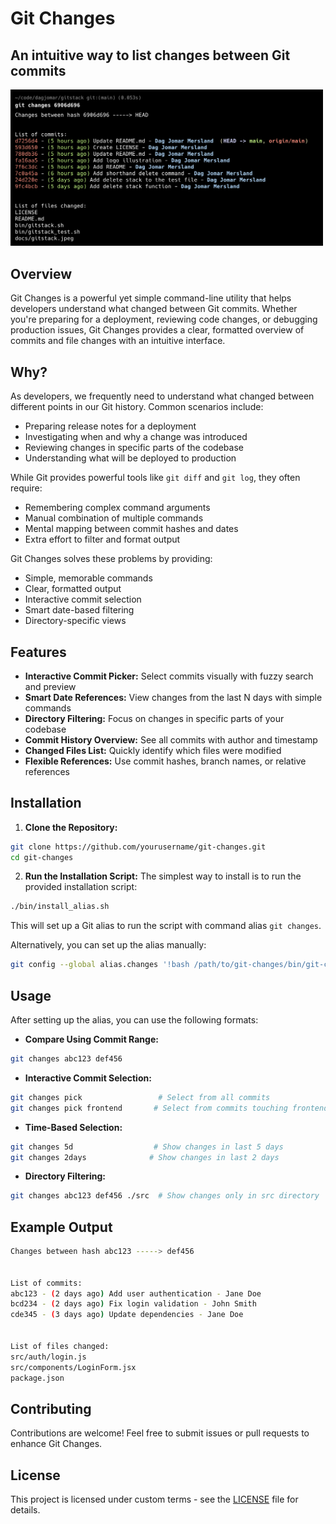# Git Changes

## An intuitive way to list changes between Git commits

<img src="./docs/git-changes-example.png" alt="Git Changes Illustration" width="500"/>

<br />

## Overview

Git Changes is a powerful yet simple command-line utility that helps developers understand what changed between Git commits. Whether you're preparing for a deployment, reviewing code changes, or debugging production issues, Git Changes provides a clear, formatted overview of commits and file changes with an intuitive interface.

## Why?

As developers, we frequently need to understand what changed between different points in our Git history. Common scenarios include:

- Preparing release notes for a deployment
- Investigating when and why a change was introduced
- Reviewing changes in specific parts of the codebase
- Understanding what will be deployed to production

While Git provides powerful tools like `git diff` and `git log`, they often require:

- Remembering complex command arguments
- Manual combination of multiple commands
- Mental mapping between commit hashes and dates
- Extra effort to filter and format output

Git Changes solves these problems by providing:

- Simple, memorable commands
- Clear, formatted output
- Interactive commit selection
- Smart date-based filtering
- Directory-specific views

## Features

- **Interactive Commit Picker:** Select commits visually with fuzzy search and preview
- **Smart Date References:** View changes from the last N days with simple commands
- **Directory Filtering:** Focus on changes in specific parts of your codebase
- **Commit History Overview:** See all commits with author and timestamp
- **Changed Files List:** Quickly identify which files were modified
- **Flexible References:** Use commit hashes, branch names, or relative references

## Installation

1. **Clone the Repository:**

```bash
git clone https://github.com/yourusername/git-changes.git
cd git-changes
```

2. **Run the Installation Script:**
   The simplest way to install is to run the provided installation script:

```bash
./bin/install_alias.sh
```

This will set up a Git alias to run the script with command alias `git changes`.

Alternatively, you can set up the alias manually:

```bash
git config --global alias.changes '!bash /path/to/git-changes/bin/git-changes.sh'
```

## Usage

After setting up the alias, you can use the following formats:

- **Compare Using Commit Range:**

```bash
git changes abc123 def456
```

- **Interactive Commit Selection:**

```bash
git changes pick                 # Select from all commits
git changes pick frontend       # Select from commits touching frontend
```

- **Time-Based Selection:**

```bash
git changes 5d                  # Show changes in last 5 days
git changes 2days              # Show changes in last 2 days
```

- **Directory Filtering:**

```bash
git changes abc123 def456 ./src  # Show changes only in src directory
```

## Example Output

```bash
Changes between hash abc123 -----> def456


List of commits:
abc123 - (2 days ago) Add user authentication - Jane Doe
bcd234 - (2 days ago) Fix login validation - John Smith
cde345 - (3 days ago) Update dependencies - Jane Doe


List of files changed:
src/auth/login.js
src/components/LoginForm.jsx
package.json
```

## Contributing

Contributions are welcome! Feel free to submit issues or pull requests to enhance Git Changes.

## License

This project is licensed under custom terms - see the [LICENSE](LICENSE) file for details.

